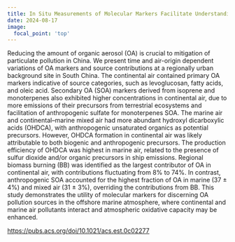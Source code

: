 ```yaml
---
title: In Situ Measurements of Molecular Markers Facilitate Understanding of Dynamic Sources of Atmospheric Organic Aerosols
date: 2024-08-17
image:
  focal_point: 'top'
---
```


Reducing the amount of organic aerosol (OA) is crucial to mitigation of particulate pollution in China. We present time and air-origin dependent variations of OA markers and source contributions at a regionally urban background site in South China. The continental air contained primary OA markers indicative of source categories, such as levoglucosan, fatty acids, and oleic acid. Secondary OA (SOA) markers derived from isoprene and monoterpenes also exhibited higher concentrations in continental air, due to more emissions of their precursors from terrestrial ecosystems and facilitation of anthropogenic sulfate for monoterpenes SOA. The marine air and continental–marine mixed air had more abundant hydroxyl dicarboxylic acids (OHDCA), with anthropogenic unsaturated organics as potential precursors. However, OHDCA formation in continental air was likely attributable to both biogenic and anthropogenic precursors. The production efficiency of OHDCA was highest in marine air, related to the presence of sulfur dioxide and/or organic precursors in ship emissions. Regional biomass burning (BB) was identified as the largest contributor of OA in continental air, with contributions fluctuating from 8% to 74%. In contrast, anthropogenic SOA accounted for the highest fraction of OA in marine (37 ± 4%) and mixed air (31 ± 3%), overriding the contributions from BB. This study demonstrates the utility of molecular markers for discerning OA pollution sources in the offshore marine atmosphere, where continental and marine air pollutants interact and atmospheric oxidative capacity may be enhanced.

https://pubs.acs.org/doi/10.1021/acs.est.0c02277


